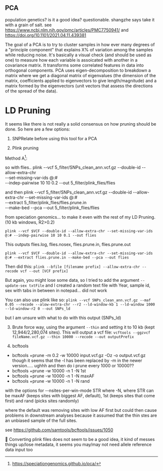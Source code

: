 ## PCA

population genetics? is it a good idea? questionable. shangzhe says take it with a grain of salt. see https://www.ncbi.nlm.nih.gov/pmc/articles/PMC7750941/ and https://doi.org/10.1101/2021.04.11.439381

The goal of a PCA is to try to cluster samples in how ever many degrees of a "principle component" that explains X% of variation among the samples while reducing noise. It's basically a visual check (and should be used as one) to measure how each variable is assoicated with another in a covariance matrix. It transforms some correlated features in data into orthogonal components. PCA uses eigen-decomposition to breakdown a matrix where we get a diagonal matrix of eigenvalues (the dimension of the matrix, coefficients applied to eigenvectors to give length/magnitude) and a matrix formed by the eigenvectors (unit vectors that assess the directions of the spread of the data). 

# LD Pruning
It seems like there is not really a solid consensus on how pruning should be done. So here are a few options:

1. SNPRelate before using this tool for a PCA


2. Plink pruning

Method A[^1]:

so with flies..
plink --vcf 5_filter/SNPs_clean_ann.vcf.gz --double-id --allow-extra-chr \
--set-missing-var-ids @:# \
--indep-pairwise 10 10 0.2 --out 5_filter/plink_flies/flies

and then
plink --vcf 5_filter/SNPs_clean_ann.vcf.gz --double-id --allow-extra-chr --set-missing-var-ids @:# \
--extract 5_filter/plink_flies/flies.prune.in \
--make-bed --pca --out 5_filter/plink_flies/flies

from speciation genomics... to make it even with the rest of my LD Pruning. (10 kb windows, R2>0.2)

`plink --vcf $VCF --double-id --allow-extra-chr --set-missing-var-ids @:# --indep-pairwise 10 10 0.1 --out flies`

This outputs flies.log, flies.nosex, flies.prune.in, flies.prune.out

`plink --vcf $VCF --double-id --allow-extra-chr --set-missing-var-ids @:# --extract flies.prune.in --make-bed --pca --out flies`

Then did this: `plink --bfile [filename prefix] --allow-extra-chr --recode vcf --out [VCF prefix]`

But again, you might lose some data, so I tried to add the argument `--update-sex txtFile` and I created a random text file with Year, sample id, sex with tabs in between in notepad... did not work

You can also use plink like so:
`plink --vcf SNPs_clean_ann.vcf.gz --maf 0.05 --recode --alow-extra-chr --r2 --ld-window-kb 1 --ld-window 1000 --ld-window-r2 0 --out SNPs_ld`

but I am unsure with what to do with this output (SNPs_ld)

3. Brute force way, using the argument `--thin` and setting it to 10 kb (kept 12,944/2,280,074 sites). This will output a vcf file: `vcftools --ggzvcf fileName.vcf.gz --thin 10000 --recode --out outputPrefix`
   
4. bcftools
- bcftools +prune -m 0.2 -w 10000 input.vcf.gz -Oz -o output.vcf.gz
though it seems that the -l has been replaced by -m in the newer version..... ughhh and then do i prune every 1000 or 10000?? 
- bcftools +prune -w 10000 -n 1 -N 1st
- bcftools +prune -w 10000 -n 1 -N maxAF
- bcftools +prune -w 10000 -n 1 -N rand

with the options for --nsites-per-win-mode STR 
where -N, 
where STR can be  maxAF (keeps sites with biggest AF, default), 1st (keeps sites that come first) and rand (picks sites randomly) 

  where the default was removing sites with low AF first but could then cause problems in downstream analyses because it assumed that the thin stes are an unbiased sample of the full sites. 

 see https://github.com/samtools/bcftools/issues/1050

:memo: Converting plink files does not seem to be a good idea, it kind of messes things up/lose metadata, it seems you may/may not need allele reference data input too 

[^1]:https://speciationgenomics.github.io/pca/
